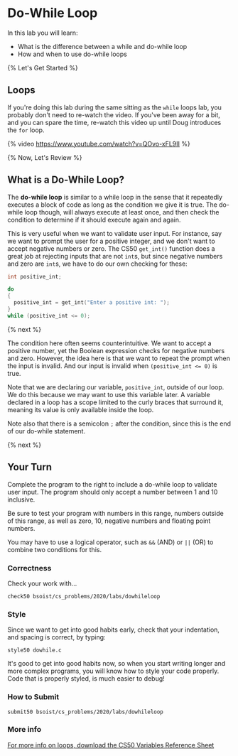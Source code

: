 # Do-While Loop

In this lab you will learn:

- What is the difference between a while and do-while loop
- How and when to use do-while loops

{% Let's Get Started %}

## Loops

If you're doing this lab during the same sitting as the `while` loops lab, you probably don't need to re-watch the video. If you've been away for a bit, and you can spare the time, re-watch this video up until Doug introduces the `for` loop.

{% video https://www.youtube.com/watch?v=QOvo-xFL9II %}

{% Now, Let's Review %}

## What is a Do-While Loop?

The **do-while loop** is similar to a while loop in the sense that it repeatedly executes a block of code as long as the condition we give it is true. The do-while loop though, will always execute at least once, and then check the condition to determine if it should execute again and again.

This is very useful when we want to validate user input. For instance, say we want to prompt the user for a positive integer, and we don't want to accept negative numbers or zero. The CS50 `get_int()` function does a great job at rejecting inputs that are not `int`s, but since negative numbers and zero are `int`s, we have to do our own checking for these:

```c
int positive_int;

do
{
  positive_int = get_int("Enter a positive int: ");
}
while (positive_int <= 0);
```

{% next %}

The condition here often seems counterintuitive. We want to accept a positive number, yet the Boolean expression checks for negative numbers and zero. However, the idea here is that we want to repeat the prompt when the input is invalid. And our input is invalid when `(positive_int <= 0)` is true.

Note that we are declaring our variable, `positive_int`, outside of our loop. We do this because we may want to use this variable later. A variable declared in a loop has a scope limited to the curly braces that surround it, meaning its value is only available inside the loop. 

Note also that there is a semicolon `;` after the condition, since this is the end of our do-while statement.

{% next %}

## Your Turn

Complete the program to the right to include a do-while loop to validate user input. The program should only accept a number between 1 and 10 inclusive.

Be sure to test your program with numbers in this range, numbers outside of this range, as well as zero, 10, negative numbers and floating point numbers.

You may have to use a logical operator, such as `&&` (AND) or `||` (OR) to combine two conditions for this.

### Correctness

Check your work with...

```
check50 bsoist/cs_problems/2020/labs/dowhileloop
```

### Style

Since we want to get into good habits early, check that your indentation, and spacing is correct, by typing:

```
style50 dowhile.c
```

It's good to get into good habits now, so when you start writing longer and more complex programs, you will know how to style your code properly. Code that is properly styled, is much easier to debug!

### How to Submit

```
submit50 bsoist/cs_problems/2020/labs/dowhileloop
```

### More info
[For more info on loops, download the CS50 Variables Reference Sheet](https://www.bsoi.st/csp/curriculum/x/references/loops.pdf)

